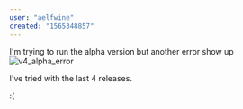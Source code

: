 ```yaml
---
user: "aelfwine"
created: "1565348857"
---
```


I'm trying to run the alpha version but another error show up
![v4_alpha_error](error_v4_alpha.jpg) 


I've tried with the last 4 releases.

:(


